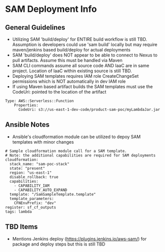 # SAM Deployment Info

## General Guidelines
* Utilizing SAM 'build/deploy' for ENTIRE build workflow is still TBD. Assumption is developers could use 'sam build' locally but may require maven/jenkins based build/deploy for actual deployments
* SAM 'build/deploy' does NOT appear to be able to connect to Nexus to pull artifacts. Assume this must be handled via Maven
* SAM CLI commands assume all source code AND IaaC are in same project. Location of IaaC within existing source is still TBD.
* Deploying SAM templates requires IAM role CreateChangeSet permissions which is NOT automatically in dev IAM role
* If using Maven based artifact builds the SAM templates must use the CodeUri: pointed to the location of the artifact
```
Type: AWS::Serverless::Function
    Properties:
      CodeUri: s3://us-east-1-dev-code/product-sam-poc/myLambdaJar.jar
```

## Ansible Notes
* Ansible's cloudformation module can be utilized to depoy SAM templates with minor changes
```
# Sample cloudformation module call for a SAM template.
# Note: the additional capabilities are required for SAM deployments
cloudformation:
  stack_name: "sam-poc-stack"
  state: "present"
  region: "us-east-1"
  disable_rollback: true
  capabilities:
    - CAPABILITY_IAM
    - CAPABILITY_AUTO_EXPAND
  template: "/SamSampleTemplate.template"
  template_parameters:
    CFNEnvPrefix: "dev"
register: sf_cf_outputs
tags: lambda
```

## TBD Items
* Mentions Jenkins deploy (https://plugins.jenkins.io/aws-sam/) for package and deploy steps but this is still TBD

